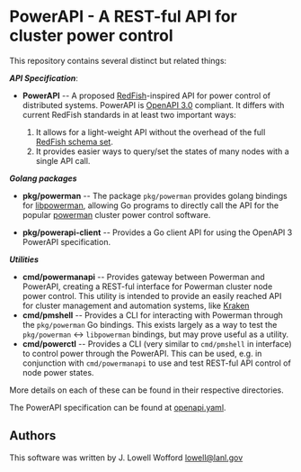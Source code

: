 # PowerAPI - A REST-ful API for cluster power control

This repository contains several distinct but related things:

***API Specification***:
- **PowerAPI** -- A proposed [RedFish](https://redfish.dmtf.org)-inspired API for power control of distributed systems.  PowerAPI is [OpenAPI 3.0](https://www.openapis.org/) compliant.  It differs with current RedFish standards in at least two important ways:

   1) It allows for a light-weight API without the overhead of the full [RedFish schema set](https://redfish.dmtf.org/schemas/v1/).
   2) It provides easier ways to query/set the states of many nodes with a single API call.

***Golang packages***
- **pkg/powerman** -- The package `pkg/powerman` provides golang bindings for [libpowerman](https://github.com/chaos/powerman/tree/master/libpowerman), allowing Go programs to directly call the API for the popular [powerman](https://github.com/chaos/powerman) cluster power control software.

- **pkg/powerapi-client** -- Provides a Go client API for using the OpenAPI 3 PowerAPI specification.

***Utilities***
- **cmd/powermanapi** -- Provides gateway between Powerman and PowerAPI, creating a REST-ful interface for Powerman cluster node power control.  This utility is intended to provide an easily reached API for cluster management and automation systems, like [Kraken](https://github.com/hpc/kraken)
- **cmd/pmshell** -- Provides a CLI for interacting with Powerman through the `pkg/powerman` Go bindings.  This exists largely as a way to test the `pkg/powerman` <-> `libpowerman` bindings, but may prove useful as a utility.
- **cmd/powerctl** -- Provides a CLI (very similar  to `cmd/pmshell` in interface) to control power through the PowerAPI.  This can be used,  e.g. in conjunction with `cmd/powermanapi` to use and test REST-ful API control of node power states.


More details on each of these can be found in their respective directories.

The PowerAPI specification can be found at [openapi.yaml](openapi.yaml).

## Authors

This software was written by J. Lowell Wofford <lowell@lanl.gov>